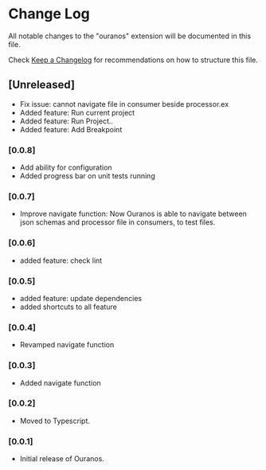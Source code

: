 # Change Log

All notable changes to the "ouranos" extension will be documented in this file.

Check [Keep a Changelog](http://keepachangelog.com/) for recommendations on how to structure this file.

## [Unreleased]
- Fix issue: cannot navigate file in consumer beside processor.ex
- Added feature: Run current project
- Added feature: Run Project..
- Added feature: Add Breakpoint

### [0.0.8]
- Add ability for configuration
- Added progress bar on unit tests running

### [0.0.7]
- Improve navigate function: Now Ouranos is able to navigate between json schemas and processor file in consumers, to test files.

### [0.0.6]
- added feature: check lint

### [0.0.5]
- added feature: update dependencies
- added shortcuts to all feature

### [0.0.4]
- Revamped navigate function

### [0.0.3]
- Added navigate function

### [0.0.2]
- Moved to Typescript.

### [0.0.1]
- Initial release of Ouranos.